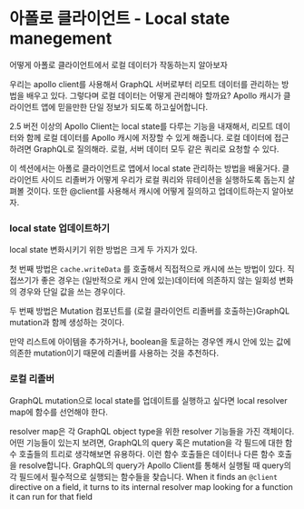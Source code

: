 # 아폴로 클라이언트 - Local state manegement

 어떻게 아폴로 클라이언트에서 로컬 데이터가 작동하는지 알아보자



우리는 apollo client를 사용해서 GraphQL 서버로부터 리모트 데이터를 관리하는 방법을 배우고 있다. 그렇다며 로컬 데이터는 어떻게 관리해야 할까요? Apollo 캐시가 클라이언트 앱에 믿을만한 단일 정보가 되도록 하고싶어합니다.



2.5 버전 이상의 Apollo Client는 local state를 다루는 기능을 내재해서, 리모트 데이터와 함께 로컬 데이터를 Apollo 캐시에 저장할 수 있게 해줍니다. 로컬 데이터에 접근하려면 GraphQL로 질의해라. 로컬, 서버 데이터 모두 같은 쿼리로 요청할 수 있다.



이 섹션에서는 아폴로 클라이언트로 앱에서 local state 관리하는 방법을 배울거다. 클라이언트 사이드 리졸버가 어떻게 우리가 로컬 쿼리와 뮤테이션을 실행하도록 돕는지 살펴볼 것이다. 또한 @client를 사용해서 캐시에 어떻게 질의하고 업데이트하는지 알아보자.



### local state 업데이트하기

local state 변화시키기 위한 방법은 크게 두 가지가 있다. 

첫 번째 방법은 `cache.writeData` 를 호출해서 직접적으로 캐시에 쓰는 방법이 있다. 직접쓰기가 좋은 경우는 (일반적으로 캐시 안에 있는)데이터에 의존하지 않는 일회성 변화의 경우와 단일 값을 쓰는 경우이다. 



두 번째 방법은 Mutation 컴포넌트를  (로컬 클라이언트 리졸버를 호출하는)GraphQL mutation과 함께 생성하는 것이다.



만약 리스트에 아이템을 추가하거나, boolean을 토글하는 경우엔 캐시 안에 있는 값에 의존한 mutation이기 때문에 리졸버를 사용하는 것을 추천하다. 



### 로컬 리졸버

GraphQL mutation으로 local state를 업데이트를 실행하고 싶다면  local resolver map에 함수를 선언해야 한다.

resolver map은 각 GraphQL object type을 위한 resolver 기능들을 가진 객체이다. 어떤 기능들이 있는지 보려면, GraphQL의 query 혹은 mutation을 각 필드에 대한 함수 호출들의 트리로 생각해보면 유용하다.  이런 함수 호출들은 데이터나 다른 함수 호출을 resolve합니다. GraphQL의 query가 Apollo Client를 통해서 실행될 때 query의 각 필드에서 필수적으로 실행되는 함수들을 찾습니다. When it finds an `@client` directive on a field, it turns to its internal resolver map looking for a function it can run for that field









